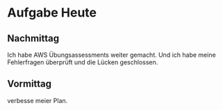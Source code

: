 # Aufgabe Heute

## Nachmittag

Ich habe AWS Übungsassessments weiter gemacht. Und ich habe meine Fehlerfragen überprüft und die Lücken geschlossen.

## Vormittag

verbesse meier Plan.
